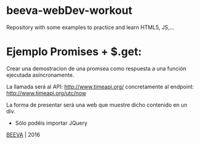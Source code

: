 # beeva-webDev-workout
Repository with some examples to practice and learn HTML5, JS,...

# Ejemplo Promises + $.get:

Crear una demostracion de una promsea como respuesta a una función ejecutada asíncronamente.

La llamada será al API: http://www.timeapi.org/ concretamente al endpoint: http://www.timeapi.org/utc/now

La forma de presentar será una web que muestre dicho contenido en un div.

* Sólo podéis importar JQuery

[BEEVA](https://www.beeva.com) | 2016
